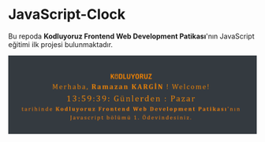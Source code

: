 # JavaScript-Clock

Bu repoda <strong>Kodluyoruz Frontend Web Development Patikası</strong>'nın JavaScript eğitimi ilk projesi bulunmaktadır. <br>

<img src="Project.PNG" alt="screenshot">

